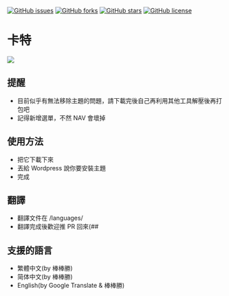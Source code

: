 [![GitHub issues](https://img.shields.io/github/issues/gnehs/Carter.svg?style=flat-square)](https://github.com/gnehs/Carter/issues)
[![GitHub forks](https://img.shields.io/github/forks/gnehs/Carter.svg?style=flat-square)](https://github.com/gnehs/Carter/network)
[![GitHub stars](https://img.shields.io/github/stars/gnehs/Carter.svg?style=flat-square)](https://github.com/gnehs/Carter/stargazers) 
[![GitHub license](https://img.shields.io/badge/license-GPL-blue.svg?style=flat-square)](https://raw.githubusercontent.com/gnehs/Carter/master/LICENSE)
# 卡特
<img src="https://github.com/gnehs/Carter/blob/master/screenshot.png?raw=true">

## 提醒
- 目前似乎有無法移除主題的問題，請下載完後自己再利用其他工具解壓後再打包吧
- 記得新增選單，不然 NAV 會壞掉 
## 使用方法
- 把它下載下來
- 丟給 Wordpress 說你要安裝主題
- 完成
## 翻譯
- 翻譯文件在  /languages/  
- 翻譯完成後歡迎推 PR 回來(##
## 支援的語言
- 繁體中文(by 棒棒勝)
- 简体中文(by 棒棒勝)
- English(by Google Translate & 棒棒勝)
